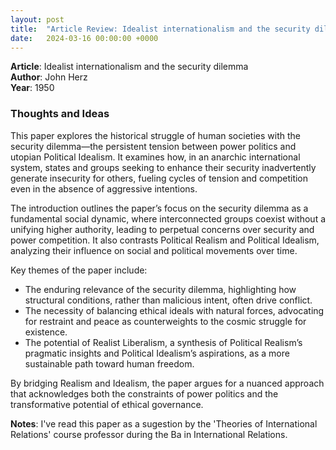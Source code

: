```yaml
---
layout: post
title:  "Article Review: Idealist internationalism and the security dilemma"
date:   2024-03-16 00:00:00 +0000
---
```


**Article**: Idealist internationalism and the security dilemma<br>
**Author**: John Herz<br>
**Year**: 1950

### Thoughts and Ideas

This paper explores the historical struggle of human societies with the security dilemma—the persistent tension between power politics and utopian Political Idealism. It examines how, in an anarchic international system, states and groups seeking to enhance their security inadvertently generate insecurity for others, fueling cycles of tension and competition even in the absence of aggressive intentions.

The introduction outlines the paper’s focus on the security dilemma as a fundamental social dynamic, where interconnected groups coexist without a unifying higher authority, leading to perpetual concerns over security and power competition. It also contrasts Political Realism and Political Idealism, analyzing their influence on social and political movements over time.

Key themes of the paper include:

* The enduring relevance of the security dilemma, highlighting how structural conditions, rather than malicious intent, often drive conflict.
* The necessity of balancing ethical ideals with natural forces, advocating for restraint and peace as counterweights to the cosmic struggle for existence.
* The potential of Realist Liberalism, a synthesis of Political Realism’s pragmatic insights and Political Idealism’s aspirations, as a more sustainable path toward human freedom.

By bridging Realism and Idealism, the paper argues for a nuanced approach that acknowledges both the constraints of power politics and the transformative potential of ethical governance.

**Notes**: I've read this paper as a sugestion by the 'Theories of International Relations' course professor during the Ba in International Relations.